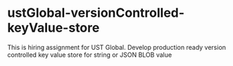 # ustGlobal-versionControlled-keyValue-store
This is hiring assignment for UST Global. Develop production ready version controlled key value store for string or JSON BLOB value
